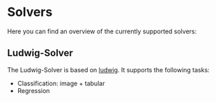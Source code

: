 # Solvers

Here you can find an overview of the currently supported solvers:

## Ludwig-Solver
The Ludwig-Solver is based on [ludwig].
It supports the following tasks:

- Classification: image + tabular
- Regression


[ludwig]: https://ludwig.ai/latest/
